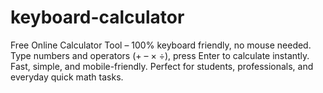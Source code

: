 # keyboard-calculator
Free Online Calculator Tool – 100% keyboard friendly, no mouse needed. Type numbers and operators (+ – × ÷), press Enter to calculate instantly. Fast, simple, and mobile-friendly. Perfect for students, professionals, and everyday quick math tasks.
